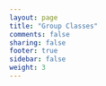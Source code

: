 ```yaml
---
layout: page
title: "Group Classes"
comments: false
sharing: false
footer: true
sidebar: false
weight: 3
---
```

